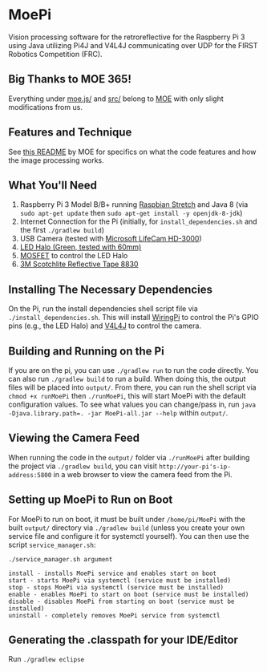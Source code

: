 # MoePi
Vision processing software for the retroreflective for the Raspberry Pi 3 using Java utilizing Pi4J and V4L4J communicating over UDP for the FIRST Robotics Competition (FRC).

## Big Thanks to MOE 365!
Everything under [moe.js/](https://github.com/MOERobotics/moe.js) and [src/](https://github.com/MOERobotics/stronghold-pi-2016) belong to [MOE](http://moe365.org/) with only slight modifications from us.

## Features and Technique
See [this README](https://github.com/MOERobotics/stronghold-pi-2016/blob/master/README.md) by MOE for specifics on what the code features and how the image processing works.

## What You'll Need
1. Raspberry Pi 3 Model B/B+ running [Raspbian Stretch](https://www.raspberrypi.org/downloads/raspbian/) and Java 8 (via `sudo apt-get update` then `sudo apt-get install -y openjdk-8-jdk`)
2. Internet Connection for the Pi (initially, for `install_dependencies.sh` and the first `./gradlew build`)
3. USB Camera (tested with [Microsoft LifeCam HD-3000](https://www.amazon.com/Microsoft-3364820-LifeCam-HD-3000/dp/B008ZVRAQS))
4. [LED Halo (Green, tested with 60mm)](https://www.superbrightleds.com/moreinfo/led-halo-rings/led-halo-angel-eye-headlight-accent-lights/49/307/)
5. [MOSFET](https://www.amazon.com/WINGONEER-IRF520-MOSFET-Driver-Module/dp/B06XHH1TQM) to control the LED Halo
6. [3M Scotchlite Reflective Tape 8830](https://www.andymark.com/products/reflective-material-3m-2-in-wide-x-21-5-adhesive-backed)

## Installing The Necessary Dependencies
On the Pi, run the install dependencies shell script file via `./install_dependencies.sh`. This will install [WiringPi](http://wiringpi.com/) to control the Pi's GPIO pins (e.g., the LED Halo) and [V4L4J](https://github.com/mailmindlin/v4l4j) to control the camera.

## Building and Running on the Pi
If you are on the pi, you can use `./gradlew run` to run the code directly. You can also run `./gradlew build` to run a build. When doing this, the output files will be placed into `output/`. From there, you can run the shell script via `chmod +x runMoePi` then `./runMoePi`, this will start MoePi with the default configuration values. To see what values you can change/pass in, run `java -Djava.library.path=. -jar MoePi-all.jar --help` within `output/`.

## Viewing the Camera Feed
When running the code in the `output/` folder via `./runMoePi` after building the project via `./gradlew build`, you can visit `http://your-pi's-ip-address:5800` in a web browser to view the camera feed from the Pi.

## Setting up MoePi to Run on Boot
For MoePi to run on boot, it must be built under `/home/pi/MoePi` with the built `output/` directory via `./gradlew build` (unless you create your own service file and configure it for systemctl yourself). You can then use the script `service_manager.sh`:
```
./service_manager.sh argument

install - installs MoePi service and enables start on boot
start - starts MoePi via systemctl (service must be installed)
stop - stops MoePi via systemctl (service must be installed)
enable - enables MoePi to start on boot (service must be installed)
disable - disables MoePi from starting on boot (service must be installed)
uninstall - completely removes MoePi service from systemctl
```

## Generating the .classpath for your IDE/Editor
Run `./gradlew eclipse`
